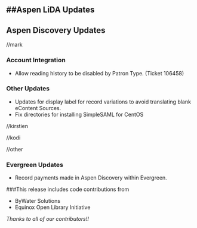 ##Aspen LiDA Updates
- 

## Aspen Discovery Updates

//mark
### Account Integration
- Allow reading history to be disabled by Patron Type. (Ticket 106458)

### Other Updates
- Updates for display label for record variations to avoid translating blank eContent Sources. 
- Fix directories for installing SimpleSAML for CentOS

//kirstien

//kodi

//other
### Evergreen Updates
- Record payments made in Aspen Discovery within Evergreen.


###This release includes code contributions from
- ByWater Solutions
- Equinox Open Library Initiative

_Thanks to all of our contributors!!_